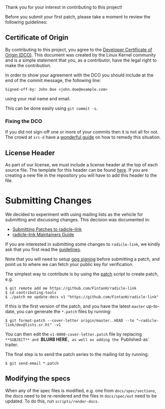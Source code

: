 Thank you for your interest in contributing to this project!

Before you submit your first patch, please take a moment to review the following
guidelines:

## Certificate of Origin

By contributing to this project, you agree to the [Developer Certificate of
Origin (DCO)][dco]. This document was created by the Linux Kernel community
and is a simple statement that you, as a contributor, have the legal right to
make the contribution.

In order to show your agreement with the DCO you should include at the end of
the commit message, the following line:

    Signed-off-by: John Doe <john.doe@example.com>

using your real name and email.

This can be done easily using `git commit -s`.

### Fixing the DCO

If you did not sign-off one or more of your commits then it is not all for not.
The crowd at `src-d` have a [wonderful guide][fixing-dco] on how to remedy this
situation.

## License Header

As part of our license, we must include a license header at the top of each
source file. The template for this header can be found [here][header-template].
If you are creating a new file in the repository you will have to add this
header to the file.

# Submitting Changes

We decided to experiment with using mailing lists as the vehicle for
submitting and discussing changes. This decision was documented in:

* [Submitting Patches to radicle-link][submit-patch]
* [radicle-link Maintainers Guide][maintainers-guide]

If you are interested in submitting some changes to `radicle-link`, we
kindly ask that you first read the [guidelines][submit-patch].

Note that you will need to setup [gpg signing][signing-your-work]
before submitting a patch, and point us to where we can fetch your
public key for verification.

The simplest way to contribute is by using the [patch] script to
create patch, e.g.

```
$ git remote add me https://github.com/FintanH/radicle-link
$ cd contributing-tools
$ ./patch me update-docs v1 "https://github.com/FintanH/radicle-link"
```

If this is the first version of the patch, and you have the latest
`master` up-to-date, you can generate the `*.patch` files by running:

```
$ git format-patch --cover-letter origin/master..HEAD --to "~radicle-link/dev@lists.sr.ht" -v1
```

You can then edit the `v1-0000-cover-letter.patch` file by replacing
`**SUBJECT** and `**BLURB HERE**`, as well as adding the
`Published-as` trailer.

The final step is to send the patch series to the mailing list by
running:

```
$ git send-email *.patch
```

## Modifying the specs

When any of the spec files is modified, e.g. one from `docs/spec/sections`,
the docs need to be re-rendered and the files in `docs/spec/out` need to be
updated. To do this, run `scripts/render-docs`.

[dco]: ./DCO
[fixing-dco]: https://docs.github.com/en/free-pro-team@latest/github/building-a-strong-community/creating-a-pull-request-template-for-your-repository
[header-template]: ./.license-header-template
[maintainers-guide]: https://github.com/radicle-dev/radicle-link/blob/master/docs/maintainers-guide.adoc
[patch]: ./contributing-tools/patch
[signing-your-work]: https://git-scm.com/book/en/v2/Git-Tools-Signing-Your-Work
[submit-patch]: https://github.com/radicle-dev/radicle-link/blob/master/docs/submitting-patches.adoc
